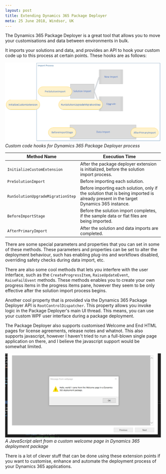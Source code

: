 ```yaml
---
layout: post
title: Extending Dynamics 365 Package Deployer
meta: 25 June 2018, Windsor, UK
---
```


The Dynamics 365 Package Deployer is a great tool that allows you to move your customisations and data between environments in bulk.

It imports your solutions and data, and provides an API to hook your custom code up to this process at certain points. These hooks are as follows:

![Custom code hooks for Dynamics 365 Package Deployer process](/images/dynamics-365-package-deployer-hooks.png)
*Custom code hooks for Dynamics 365 Package Deployer process*

| Method Name | Execution Time |
| ----------- | -------------- |
| `InitializeCustomExtension` | After the package deployer extension is initialized, before the solution import process. |
| `PreSolutionImport` | Before importing each solution. |
| `RunSolutionUpgradeMigrationStep` | Before importing each solution, only if the solution that is being imported is already present in the target Dynamics 365 instance. |
| `BeforeImportStage` | Before the solution import completes, if the sample data or flat files are being imported. |
| `AfterPrimaryImport` | After the solution and data imports are completed. |

There are some special parameters and properties that you can set in some of these methods. These parameters and properties can be set to alter the deployment behaviour, such has enabling plug-ins and workflows disabled, overriding safety checks during data import, etc.

There are also some cool methods that lets you interfere with the user interface, such as the `CreateProgressItem`, `RaiseUpdateEvent`, `RaiseFailEvent` methods. These methods enables you to create your own progress items in the progress items pane, however they seem to be only effective after the solution import process begins.

Another cool property that is provided via the Dynamics 365 Package Deployer API is `RootControlDispatcher`. This property allows you invoke logic in the Package Deployer's main UI thread. This means, you can use your custom WPF user interface during a package deployment.

The Package Deployer also supports customised Welcome and End HTML pages for license agreements, release notes and whatnot. This also supports javascript, however I haven't tried to run a full-blown single page application on there, and I believe the javascript support would be somewhat limited.

![A JavaScript alert from a custom welcome page in Dynamics 365 deployment package](/images/dynamics-365-package-deployer-script-alert.png)
*A JavaScript alert from a custom welcome page in Dynamics 365 deployment package*

There is a lot of clever stuff that can be done using these extension points if you want to customise, enhance and automate the deployment process of your Dynamics 365 applications.